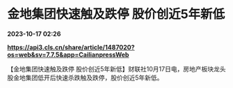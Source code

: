 # 金地集团快速触及跌停 股价创近5年新低

**2023-10-17 02:26**

**https://api3.cls.cn/share/article/1487020?os=web&sv=7.7.5&app=CailianpressWeb**

【金地集团快速触及跌停 股价创近5年新低】财联社10月17日电，房地产板块龙头股金地集团低开后快速杀跌触及跌停，股价创近5年新低。